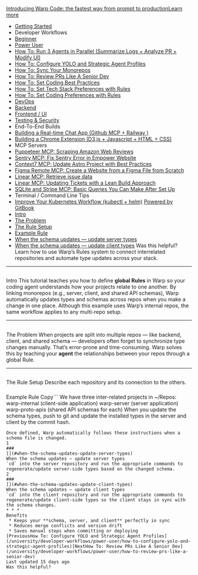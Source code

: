 [Introducing Warp Code: the fastest way from prompt to productionLearn more ](https://www.warp.dev/blog/introducing-warp-code-prompt-to-prod)
 * [Getting Started](/university)
 * Developer Workflows
 * [Beginner](/university/developer-workflows/beginner)
 * [Power User](/university/developer-workflows/power-user)
 * [How To: Run 3 Agents in Parallel (Summarize Logs + Analyze PR + Modify UI)](/university/developer-workflows/power-user/how-to-run-3-agents-in-parallel-summarize-logs-+-analyze-pr-+-modify-ui)
 * [How To: Configure YOLO and Strategic Agent Profiles](/university/developer-workflows/power-user/how-to-configure-yolo-and-strategic-agent-profiles)
 * [How To: Sync Your Monorepos](/university/developer-workflows/power-user/how-to-sync-your-monorepos)
 * [How To: Review PRs Like A Senior Dev](/university/developer-workflows/power-user/how-to-review-prs-like-a-senior-dev)
 * [How To: Set Coding Best Practices](/university/developer-workflows/power-user/how-to-set-coding-best-practices)
 * [How To: Set Tech Stack Preferences with Rules](/university/developer-workflows/power-user/how-to-set-tech-stack-preferences-with-rules)
 * [How To: Set Coding Preferences with Rules](/university/developer-workflows/power-user/how-to-set-coding-preferences-with-rules)
 * [DevOps](/university/developer-workflows/devops)
 * [Backend](/university/developer-workflows/backend)
 * [Frontend / UI](/university/developer-workflows/frontend-ui)
 * [Testing & Security](/university/developer-workflows/testing-and-security)
 * End-To-End Builds
 * [Building a Real-time Chat App (Github MCP + Railway )](/university/end-to-end-builds/building-a-real-time-chat-app-github-mcp-+-railway)
 * [Building a Chrome Extension (D3.js + Javascript + HTML + CSS)](/university/end-to-end-builds/building-a-chrome-extension-d3.js-+-javascript-+-html-+-css)
 * MCP Servers
 * [Puppeteer MCP: Scraping Amazon Web Reviews ](/university/mcp-servers/puppeteer-mcp-scraping-amazon-web-reviews)
 * [Sentry MCP: Fix Sentry Error in Empower Website](/university/mcp-servers/sentry-mcp-fix-sentry-error-in-empower-website)
 * [Context7 MCP: Update Astro Project with Best Practices](/university/mcp-servers/context7-mcp-update-astro-project-with-best-practices)
 * [Figma Remote MCP: Create a Website from a Figma File from Scratch](/university/mcp-servers/figma-remote-mcp-create-a-website-from-a-figma-file-from-scratch)
 * [Linear MCP: Retrieve issue data](/university/mcp-servers/linear-mcp-retrieve-issue-data)
 * [Linear MCP: Updating Tickets with a Lean Build Approach](/university/mcp-servers/linear-mcp-updating-tickets-with-a-lean-build-approach)
 * [SQLite and Stripe MCP: Basic Queries You Can Make After Set Up](/university/mcp-servers/sqlite-and-stripe-mcp-basic-queries-you-can-make-after-set-up)
 * Terminal / Command Line Tips
 * [Improve Your Kubernetes Workflow (kubectl + helm)](/university/terminal-command-line-tips/improve-your-kubernetes-workflow-kubectl-+-helm)
[Powered by GitBook](https://www.gitbook.com/?utm_source=content&utm_medium=trademark&utm_campaign=c5dAwvMCRiTxUOdDicqy)
 * [Intro](#intro)
 * [The Problem](#the-problem)
 * [The Rule Setup](#the-rule-setup)
 * [Example Rule](#example-rule)
 * [When the schema updates — update server types](#when-the-schema-updates-update-server-types)
 * [When the schema updates — update client types](#when-the-schema-updates-update-client-types)
Was this helpful?
Learn how to use Warp’s Rules system to connect interrelated repositories and automate type updates across your stack.
* * *
## 
[](#intro)
Intro
This tutorial teaches you how to define **global Rules** in Warp so your coding agent understands how your projects relate to one another.
By linking monorepos (e.g., server, client, and shared API schemas), Warp automatically updates types and schemas across repos when you make a change in one place.
Although this example uses Warp’s internal repos, the same workflow applies to any multi-repo setup.
* * *
## 
[](#the-problem)
The Problem
When projects are split into multiple repos — like backend, client, and shared schema — developers often forget to synchronize type changes manually.
That’s error-prone and time-consuming. Warp solves this by teaching your **agent** the relationships between your repos through a global Rule.
* * *
## 
[](#the-rule-setup)
The Rule Setup
Describe each repository and its connection to the others.
### 
[](#example-rule)
Example Rule
Copy```
We have three inter-related projects in ~/Repos:
warp-internal (client-side application)
warp-server (server application)
warp-proto-apis (shared API schemas for each)
When you update the schema types, push to git and update the installed types in the server and client by the commit hash.
```
Once defined, Warp automatically follows these instructions when a schema file is changed.
1
### 
[](#when-the-schema-updates-update-server-types)
When the schema updates — update server types
`cd` into the server repository and run the appropriate commands to regenerate/update server-side types based on the changed schema.
2
### 
[](#when-the-schema-updates-update-client-types)
When the schema updates — update client types
`cd` into the client repository and run the appropriate commands to regenerate/update client-side types so the client stays in sync with the schema changes.
* * *
Benefits
 * Keeps your **schema, server, and client** perfectly in sync
 * Reduces merge conflicts and version drift
 * Saves manual steps when committing or deploying
[PreviousHow To: Configure YOLO and Strategic Agent Profiles](/university/developer-workflows/power-user/how-to-configure-yolo-and-strategic-agent-profiles)[NextHow To: Review PRs Like A Senior Dev](/university/developer-workflows/power-user/how-to-review-prs-like-a-senior-dev)
Last updated 15 days ago
Was this helpful?